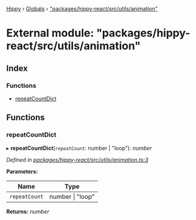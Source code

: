 [Hippy](../README.md) › [Globals](../globals.md) › ["packages/hippy-react/src/utils/animation"](_packages_hippy_react_src_utils_animation_.md)

# External module: "packages/hippy-react/src/utils/animation"

## Index

### Functions

* [repeatCountDict](_packages_hippy_react_src_utils_animation_.md#repeatcountdict)

## Functions

###  repeatCountDict

▸ **repeatCountDict**(`repeatCount`: number | "loop"): *number*

*Defined in [packages/hippy-react/src/utils/animation.ts:3](https://github.com/jeromehan/Hippy/blob/6216275/packages/hippy-react/src/utils/animation.ts#L3)*

**Parameters:**

Name | Type |
------ | ------ |
`repeatCount` | number &#124; "loop" |

**Returns:** *number*
